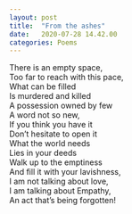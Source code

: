```yaml
---
layout: post
title:  "From the ashes"
date:   2020-07-28 14.42.00
categories: Poems
---
```


There is an empty space,<br />
Too far to reach with this pace,<br />
What can be filled <br />
Is murdered and killed <br />
A possession owned by few<br />
A word not so new,<br />
If you think you have it <br />
Don’t hesitate to open it <br />
What the world needs<br />
Lies in your deeds<br />
Walk up to the emptiness <br />
And fill it with your lavishness,<br />
I am not talking about love,<br />
I am talking about Empathy,<br />
An act that’s being forgotten!<br />
